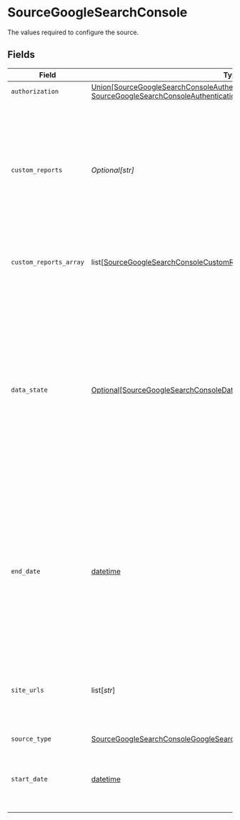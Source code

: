 # SourceGoogleSearchConsole

The values required to configure the source.


## Fields

| Field                                                                                                                                                                                                                                                                                                                                                                                   | Type                                                                                                                                                                                                                                                                                                                                                                                    | Required                                                                                                                                                                                                                                                                                                                                                                                | Description                                                                                                                                                                                                                                                                                                                                                                             | Example                                                                                                                                                                                                                                                                                                                                                                                 |
| --------------------------------------------------------------------------------------------------------------------------------------------------------------------------------------------------------------------------------------------------------------------------------------------------------------------------------------------------------------------------------------- | --------------------------------------------------------------------------------------------------------------------------------------------------------------------------------------------------------------------------------------------------------------------------------------------------------------------------------------------------------------------------------------- | --------------------------------------------------------------------------------------------------------------------------------------------------------------------------------------------------------------------------------------------------------------------------------------------------------------------------------------------------------------------------------------- | --------------------------------------------------------------------------------------------------------------------------------------------------------------------------------------------------------------------------------------------------------------------------------------------------------------------------------------------------------------------------------------- | --------------------------------------------------------------------------------------------------------------------------------------------------------------------------------------------------------------------------------------------------------------------------------------------------------------------------------------------------------------------------------------- |
| `authorization`                                                                                                                                                                                                                                                                                                                                                                         | [Union[SourceGoogleSearchConsoleAuthenticationTypeOAuth, SourceGoogleSearchConsoleAuthenticationTypeServiceAccountKeyAuthentication]](../../models/shared/sourcegooglesearchconsoleauthenticationtype.md)                                                                                                                                                                               | :heavy_check_mark:                                                                                                                                                                                                                                                                                                                                                                      | N/A                                                                                                                                                                                                                                                                                                                                                                                     |                                                                                                                                                                                                                                                                                                                                                                                         |
| `custom_reports`                                                                                                                                                                                                                                                                                                                                                                        | *Optional[str]*                                                                                                                                                                                                                                                                                                                                                                         | :heavy_minus_sign:                                                                                                                                                                                                                                                                                                                                                                      | (DEPRCATED) A JSON array describing the custom reports you want to sync from Google Search Console. See our <a href='https://docs.airbyte.com/integrations/sources/google-search-console'>documentation</a> for more information on formulating custom reports.                                                                                                                         |                                                                                                                                                                                                                                                                                                                                                                                         |
| `custom_reports_array`                                                                                                                                                                                                                                                                                                                                                                  | list[[SourceGoogleSearchConsoleCustomReportConfig](../../models/shared/sourcegooglesearchconsolecustomreportconfig.md)]                                                                                                                                                                                                                                                                 | :heavy_minus_sign:                                                                                                                                                                                                                                                                                                                                                                      | You can add your Custom Analytics report by creating one.                                                                                                                                                                                                                                                                                                                               |                                                                                                                                                                                                                                                                                                                                                                                         |
| `data_state`                                                                                                                                                                                                                                                                                                                                                                            | [Optional[SourceGoogleSearchConsoleDataFreshness]](../../models/shared/sourcegooglesearchconsoledatafreshness.md)                                                                                                                                                                                                                                                                       | :heavy_minus_sign:                                                                                                                                                                                                                                                                                                                                                                      | If set to 'final', the returned data will include only finalized, stable data. If set to 'all', fresh data will be included. When using Incremental sync mode, we do not recommend setting this parameter to 'all' as it may cause data loss. More information can be found in our <a href='https://docs.airbyte.com/integrations/source/google-search-console'>full documentation</a>. | final                                                                                                                                                                                                                                                                                                                                                                                   |
| `end_date`                                                                                                                                                                                                                                                                                                                                                                              | [datetime](https://docs.python.org/3/library/datetime.html#datetime-objects)                                                                                                                                                                                                                                                                                                            | :heavy_minus_sign:                                                                                                                                                                                                                                                                                                                                                                      | UTC date in the format YYYY-MM-DD. Any data created after this date will not be replicated. Must be greater or equal to the start date field. Leaving this field blank will replicate all data from the start date onward.                                                                                                                                                              | 2021-12-12                                                                                                                                                                                                                                                                                                                                                                              |
| `site_urls`                                                                                                                                                                                                                                                                                                                                                                             | list[*str*]                                                                                                                                                                                                                                                                                                                                                                             | :heavy_check_mark:                                                                                                                                                                                                                                                                                                                                                                      | The URLs of the website property attached to your GSC account. Learn more about properties <a href="https://support.google.com/webmasters/answer/34592?hl=en">here</a>.                                                                                                                                                                                                                 | https://example1.com/                                                                                                                                                                                                                                                                                                                                                                   |
| `source_type`                                                                                                                                                                                                                                                                                                                                                                           | [SourceGoogleSearchConsoleGoogleSearchConsole](../../models/shared/sourcegooglesearchconsolegooglesearchconsole.md)                                                                                                                                                                                                                                                                     | :heavy_check_mark:                                                                                                                                                                                                                                                                                                                                                                      | N/A                                                                                                                                                                                                                                                                                                                                                                                     |                                                                                                                                                                                                                                                                                                                                                                                         |
| `start_date`                                                                                                                                                                                                                                                                                                                                                                            | [datetime](https://docs.python.org/3/library/datetime.html#datetime-objects)                                                                                                                                                                                                                                                                                                            | :heavy_minus_sign:                                                                                                                                                                                                                                                                                                                                                                      | UTC date in the format YYYY-MM-DD. Any data before this date will not be replicated.                                                                                                                                                                                                                                                                                                    |                                                                                                                                                                                                                                                                                                                                                                                         |